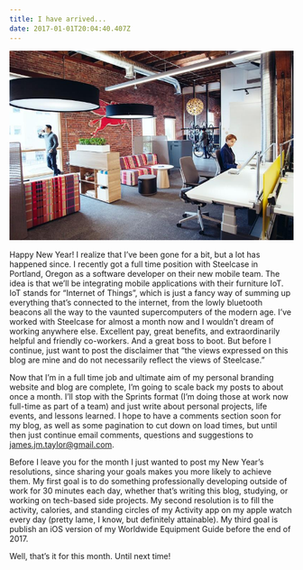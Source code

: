 ```yaml
---
title: I have arrived...
date: 2017-01-01T20:04:40.407Z
---
```

![Steelcase office](/assets/steelcase.jpg)

Happy New Year!  I realize that I’ve been gone for a bit, but a lot has happened since.  I recently got a full time
position with Steelcase in Portland, Oregon as a software developer on their new mobile team.  The idea is that we’ll 
be integrating mobile applications with their furniture IoT.  IoT stands for “Internet of Things”, which is just a 
fancy way of summing up everything that’s connected to the internet, from the lowly bluetooth beacons all the way to 
the vaunted supercomputers of the modern age. I’ve worked with Steelcase for almost a month now and I wouldn’t dream of 
working anywhere else.  Excellent pay, great benefits, and extraordinarily helpful and friendly co-workers.  And a great
boss to boot.  But before I continue, just want to post the disclaimer that “the views expressed on this blog are mine
and do not necessarily reflect the views of Steelcase.”

Now that I’m in a full time job and ultimate aim of my personal branding website and blog are complete, I’m going to 
scale back my posts to about once a month.  I’ll stop with the Sprints format (I’m doing those at work now full-time as 
part of a team) and just write about personal projects, life events, and lessons learned.  I hope to have a comments 
section soon for my blog, as well as some pagination to cut down on load times, but until then just continue email 
comments, questions and suggestions to james.jm.taylor@gmail.com.

Before I leave you for the month I just wanted to post my New Year’s resolutions, since sharing your goals makes you 
more likely to achieve them.  My first goal is to do something professionally developing outside of work for 30 minutes 
each day, whether that’s writing this blog, studying, or working on tech-based side projects.  My second resolution is 
to fill the activity, calories, and standing circles of my Activity app on my apple watch every day (pretty lame, 
I know, but definitely attainable).  My third goal is publish an iOS version of my Worldwide Equipment Guide before 
the end of 2017. 

Well, that’s it for this month.  Until next time!






